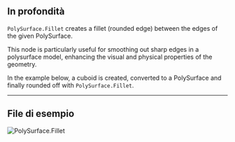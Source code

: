 ## In profondità
`PolySurface.Fillet` creates a fillet (rounded edge) between the edges of the given PolySurface.

This node is particularly useful for smoothing out sharp edges in a polysurface model, enhancing the visual and physical properties of the geometry.

In the example below, a cuboid is created, converted to a PolySurface and finally rounded off with `PolySurface.Fillet`.
___
## File di esempio

![PolySurface.Fillet](./Autodesk.DesignScript.Geometry.PolySurface.Fillet_img.jpg)

